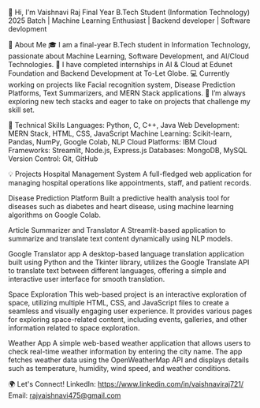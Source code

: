 👋 Hi, I'm Vaishnavi Raj
Final Year B.Tech Student (Information Technology)
2025 Batch | Machine Learning Enthusiast | Backend developer | Software devlopment

🚀 About Me
🎓 I am a final-year B.Tech student in Information Technology, passionate about Machine Learning, Software Development, and AI/Cloud Technologies.
💼 I have completed internships in AI & Cloud at Edunet Foundation and Backend Development at To-Let Globe.
💻 Currently working on projects like Facial recognition system, Disease Prediction Platforms, Text Summarizers, and MERN Stack applications.
🌱 I’m always exploring new tech stacks and eager to take on projects that challenge my skill set.

🔧 Technical Skills
Languages: Python, C, C++, Java
Web Development: MERN Stack, HTML, CSS, JavaScript
Machine Learning: Scikit-learn, Pandas, NumPy, Google Colab, NLP
Cloud Platforms: IBM Cloud
Frameworks: Streamlit, Node.js, Express.js
Databases: MongoDB, MySQL
Version Control: Git, GitHub

💡 Projects
Hospital Management System
A full-fledged web application for managing hospital operations like appointments, staff, and patient records.

Disease Prediction Platform
Built a predictive health analysis tool for diseases such as diabetes and heart disease, using machine learning algorithms on Google Colab.

Article Summarizer and Translator
A Streamlit-based application to summarize and translate text content dynamically using NLP models.

Google Translator app
A desktop-based language translation application built using Python and the Tkinter library, utilizes the Google Translate API to translate text between different languages, offering a simple and interactive user interface for smooth translation.

Space Exploration
This web-based project is an interactive exploration of space, utilizing multiple HTML, CSS, and JavaScript files to create a seamless and visually engaging user experience. It provides various pages for exploring space-related content, including events, galleries, and other information related to space exploration.

Weather App
A simple web-based weather application that allows users to check real-time weather information by entering the city name. The app fetches weather data using the OpenWeatherMap API and displays details such as temperature, humidity, wind speed, and weather conditions.

🌍 Let's Connect!
LinkedIn: https://www.linkedin.com/in/vaishnaviraj721/
Email: rajvaishnavi475@gmail.com

